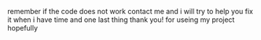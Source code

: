 remember if the code does not work contact me and i will try to help you fix it when i have time and one last thing thank you! for useing my project hopefully
